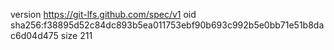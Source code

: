 version https://git-lfs.github.com/spec/v1
oid sha256:f38895d52c84dc893b5ea011753ebf90b693c992b5e0bb71e51b8dac6d04d475
size 211
